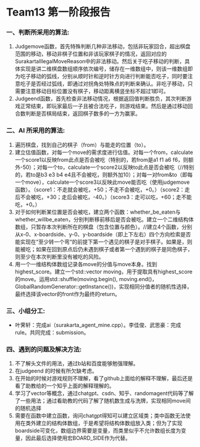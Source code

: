 # Team13 第一阶段报告

### 一、判断所采用的算法:
1. Judgemove函数，首先特殊判断几种非法移动，包括非玩家回合，超出棋盘范围的移动，移动非棋子位置和非该玩家棋子的情况，返回对应的SurakartaIllegalMoveReason中的非法移动。然后关于吃子移动的判断，具体实现是讲二维棋盘数组顺序依次编号，储存在一维数组中，则该一维数组即为吃子移动的弧线，分别从顺时针和逆时针方向进行判断能否吃子，同时要注意吃子是否经过弧线，即通过对拐角处特殊点的判断来确认。非吃子移动，只需要注意移动目标位置没有棋子，移动距离横竖坐标不超过1即可。
2. Judgeend函数，首先检查非法移动情况，根据返回值判断胜负，其次判断游戏正常结束，即玩家最后一子且被合法吃子，则游戏结束。然后是通过移动回合数判断是否棋局结束，返回棋子数多的一方为赢家。

### 二、AI 所采用的算法:
1. 遍历棋盘，找到自己的棋子（from）与能走的位置（to）。
2. 建立估值函数，对每一个move的需求度进行估值。对每一个from，calculate一个score1以反映from此点是否会被吃（特别的，若from是a1 f1 a6 f6，则额外-50）；对每一个to，calculate一个score2以反映to此点是否会被吃（//特别的，若to是b3 e3 b4 e4且不会被吃，则额外加10）；对每一对from&to（即每一个move），calculate一个score3以反映此move能否吃（使用judgemove函数）。（score1：不走就会被吃，+50；不走不会被吃，+0。）（score2：走后不会被吃，+30；走后会被吃，-40。）（score3：走可以吃，+60；走不能吃，+0。）
3. 对于如何判断某位置是否会被吃，建立两个函数：whether_be_eaten与whether_willbe_eaten，分别判断移前移后是否会被吃。建立一个二维结构体数组，只暂存本次判断所在的棋盘（包含位置与颜色）。//建立4个函数，分别从x-0、x-boardside、y-0、y-boardside（即上下左右）四个方向检索是否能实现在“至少转一个弯“的前提下第一个遇见的棋子是对手棋子。如果是，则能被吃；如果在回到原点后仍未遇到棋子或者第一个遇到的棋子是同色棋子，则至少在本次判断里没有被吃的风险。
4. 用一个一维结构体数组记录各move的分值与move本身。找到highest_score。建立一个std::vector<SurakartaMove> moving，用于提取具有highest_score的move。运用std::shuffle(moving.begin(), moving.end()，GlobalRandomGenerator::getInstance())，实现相同分值者的随机性选择，最终选择该vector的front作为最终的return。

### 三、小组分工:
- 叶霁轩：完成ai（surakarta_agent_mine.cpp）。李佳俊、武思豪：完成rule。共同完成：submission。

### 四、遇到的问题及解决方法:
1. 不了解<memory>头文件的用法，通过b站和百度能够勉强理解。
2. 在judgeend 的时候有所欠缺考虑。
3. 在开始的时候对游戏规则不理解，看了github上面给的解释不理解，最后还是看了助教给的一个知乎上面的解释理解的。
4. 学习了vector等概念，通过chatgpt、csdn、知乎、randomagent代码等了解了一些用法；通过看助教的代码了解了随机数生成与洗牌，实现相同move间的随机选择
5. 需要在函数中建立函数，询问chatgpt得知可以建立区域类；类中函数无法使用在类外建立的结构体数组，于是希望将结构体数组放入类；但为了实现boardside可变化，数组边界需要是变量，而类里似乎不允许数组长度为变量，因此最后选择使用宏BOARD_SIDE作为代替。





